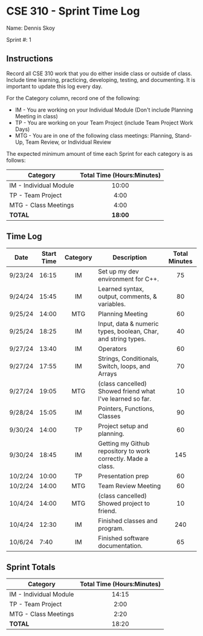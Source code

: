 # CSE 310 - Sprint Time Log

Name: Dennis Skoy

Sprint #: 1

## Instructions

Record all CSE 310 work that you do either inside class or outside of class.  Include time learning, practicing, developing, testing, and documenting.  It is important to update this log every day.

For the Category column, record one of the following:
* IM - You are working on your Individual Module (Don't include Planning Meeting in class)
* TP - You are working on your Team Project (include Team Project Work Days)
* MTG - You are in one of the following class meetings: Planning, Stand-Up, Team Review, or Individual Review

The expected minimum amount of time each Sprint for each category is as follows:

|Category                       |Total Time (Hours:Minutes)|
|-------------------------------|:------------------------:|
|IM - Individual Module         |          10:00           |
|TP - Team Project              |           4:00           |
|MTG - Class Meetings           |           4:00           |
|**TOTAL**                      |        **18:00**         |

## Time Log

|Date      |Start Time|Category|Description                                                   |Total Minutes|
|----------|----------|:------:|--------------------------------------------------------------|:-----------:|
|9/23/24   | 16:15    |  IM    | Set up my dev environment for C++.                           |  75         |
|9/24/24   | 15:45    |  IM    | Learned syntax, output, comments, & variables.               |  80         |
|9/25/24   | 14:00    |  MTG   | Planning Meeting                                             |  60         |
|9/25/24   | 18:25    |  IM    | Input, data & numeric types, boolean, Char, and string types.|  40         |
|9/27/24   | 13:40    |  IM    | Operators                                                    |  60         |
|9/27/24   | 17:55    |  IM    | Strings, Conditionals, Switch, loops, and Arrays             |  70         |
|9/27/24   | 19:05    |  MTG   | (class cancelled) Showed friend what I've learned so far.    |  10         |
|9/28/24   | 15:05    |  IM    | Pointers, Functions, Classes                                 |  90         |
|9/30/24   | 14:00    |  TP    | Project setup and planning.                                  |  60         |
|9/30/24   | 18:45    |  IM    | Getting my Github repository to work correctly. Made a class.| 145         |
|10/2/24   | 10:00    |  TP    | Presentation prep                                            |  60         |
|10/2/24   | 14:00    |  MTG   | Team Review Meeting                                          |  60         |
|10/4/24  | 14:00     |  MTG   | (class cancelled) Showed project to friend.                  |  10         |
|10/4/24   | 12:30    |  IM    | Finished classes and program.                                | 240         |
|10/6/24   | 7:40     |  IM    | Finished software documentation.                             |  65         |



## Sprint Totals

|Category                       |Total Time (Hours:Minutes)|
|-------------------------------|:------------------------:|
|IM - Individual Module         |     14:15                |
|TP - Team Project              |      2:00                |
|MTG - Class Meetings           |      2:20                |
|**TOTAL**                      |      18:20               |
